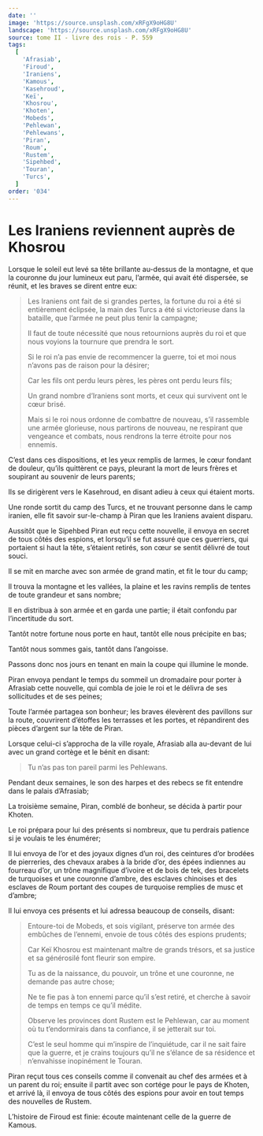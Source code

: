 ```yaml
---
date: ''
image: 'https://source.unsplash.com/xRFgX9oHG8U'
landscape: 'https://source.unsplash.com/xRFgX9oHG8U'
source: tome II - livre des rois - P. 559
tags:
  [
    'Afrasiab',
    'Firoud',
    'Iraniens',
    'Kamous',
    'Kasehroud',
    'Keï',
    'Khosrou',
    'Khoten',
    'Mobeds',
    'Pehlewan',
    'Pehlewans',
    'Piran',
    'Roum',
    'Rustem',
    'Sipehbed',
    'Touran',
    'Turcs',
  ]
order: '034'
---
```


# Les Iraniens reviennent auprès de Khosrou

Lorsque le soleil eut levé sa tête brillante au-dessus de la montagne, et que la couronne du jour lumineux eut paru, l’armée, qui avait été dispersée, se réunit, et les braves se dirent entre eux:

> Les Iraniens ont fait de si grandes pertes, la fortune du roi a été si entièrement éclipsée, la main des Turcs a été si victorieuse dans la bataille, que l’armée ne peut plus tenir la campagne;
>
> Il faut de toute nécessité que nous retournions auprès du roi et que nous voyions la tournure que prendra le sort.
>
> Si le roi n’a pas envie de recommencer la guerre, toi et moi nous n’avons pas de raison pour la désirer;
>
> Car les fils ont perdu leurs pères, les pères ont perdu leurs fils;
>
> Un grand nombre d’Iraniens sont morts, et ceux qui survivent ont le cœur brisé.
>
> Mais si le roi nous ordonne de combattre de nouveau, s’il rassemble une armée glorieuse, nous partirons de nouveau, ne respirant que vengeance et combats, nous rendrons la terre étroite pour nos ennemis.

C’est dans ces dispositions, et les yeux remplis de larmes, le cœur fondant de douleur, qu’ils quittèrent ce pays, pleurant la mort de leurs frères et soupirant au souvenir de leurs parents;

Ils se dirigèrent vers le Kasehroud, en disant adieu à ceux qui étaient morts.

Une ronde sortit du camp des Turcs, et ne trouvant personne dans le camp iranien, elle fit savoir sur-le-champ à Piran que les Iraniens avaient disparu.

Aussitôt que le Sipehbed Piran eut reçu cette nouvelle, il envoya en secret de tous côtés des espions, et lorsqu’il se fut assuré que ces guerriers, qui portaient si haut la tête, s’étaient retirés, son cœur se sentit délivré de tout souci.

Il se mit en marche avec son armée de grand matin, et fit le tour du camp;

Il trouva la montagne et les vallées, la plaine et les ravins remplis de tentes de toute grandeur et sans nombre;

Il en distribua à son armée et en garda une partie; il était confondu par l’incertitude du sort.

Tantôt notre fortune nous porte en haut, tantôt elle nous précipite en bas;

Tantôt nous sommes gais, tantôt dans l’angoisse.

Passons donc nos jours en tenant en main la coupe qui illumine le monde.

Piran envoya pendant le temps du sommeil un dromadaire pour porter à Afrasiab cette nouvelle, qui combla de joie le roi et le délivra de ses sollicitudes et de ses peines;

Toute l’armée partagea son bonheur; les braves élevèrent des pavillons sur la route, couvrirent d’étoffes les terrasses et les portes, et répandirent des pièces d’argent sur la tête de Piran.

Lorsque celui-ci s’approcha de la ville royale, Afrasiab alla au-devant de lui avec un grand cortège et le bénit en disant:

> Tu n’as pas ton pareil parmi les Pehlewans.

Pendant deux semaines, le son des harpes et des rebecs se fit entendre dans le palais d’Afrasiab;

La troisième semaine, Piran, comblé de bonheur, se décida à partir pour Khoten.

Le roi prépara pour lui des présents si nombreux, que tu perdrais patience si je voulais te les énumérer;

Il lui envoya de l’or et des joyaux dignes d’un roi, des ceintures d’or brodées de pierreries, des chevaux arabes à la bride d’or, des épées indiennes au fourreau d’or, un trône magnifique d’ivoire et de bois de tek, des bracelets de turquoises et une couronne d’ambre, des esclaves chinoises et des esclaves de Roum portant des coupes de turquoise remplies de musc et d’ambre;

Il lui envoya ces présents et lui adressa beaucoup de conseils, disant:

> Entoure-toi de Mobeds, et sois vigilant, préserve ton armée des embûches de l’ennemi, envoie de tous côtés des espions prudents;
>
> Car Keï Khosrou est maintenant maître de grands trésors, et sa justice et sa générosilé font fleurir son empire.
>
> Tu as de la naissance, du pouvoir, un trône et une couronne, ne demande pas autre chose;
>
> Ne te fie pas à ton ennemi parce qu’il s’est retiré, et cherche à savoir de temps en temps ce qu’il médite.
>
> Observe les provinces dont Rustem est le Pehlewan, car au moment où tu t’endormirais dans ta confiance, il se jetterait sur toi.
>
> C’est le seul homme qui m’inspire de l’inquiétude, car il ne sait faire que la guerre, et je crains toujours qu’il ne s’élance de sa résidence et n’envahisse inopinément le Touran.

Piran reçut tous ces conseils comme il convenait au chef des armées et à un parent du roi; ensuite il partit avec son cortége pour le pays de Khoten, et arrivé là, il envoya de tous côtés des espions pour avoir en tout temps des nouvelles de Rustem.

L’histoire de Firoud est finie: écoute maintenant celle de la guerre de Kamous.
